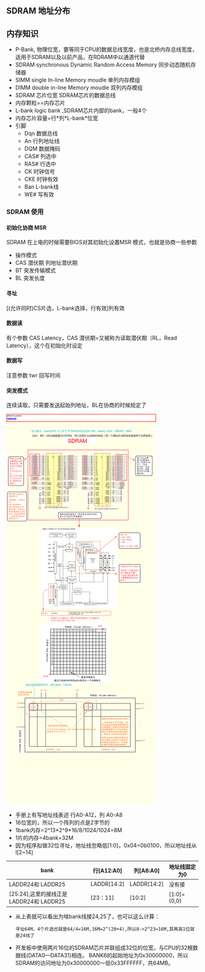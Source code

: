 ## SDRAM 地址分布

## 内存知识

- P-Bank, 物理位宽，要等同于CPU的数据总线宽度，也是北桥内存总线宽度，适用于SDRAM以及以前产品，在RDRAM中以通道代替
- SDRAM synchronous Dynamic Random Access Memory 同步动态随机存储器
- SIMM single In-line Memory moudle 单列内存模组
- DIMM double in-line Memory moudle 双列内存模组
- SDRAM 芯片位宽  SDRAM芯片的数据总线
- 内存颗粒==内存芯片
- L-bank logic bank ,SDRAM芯片内部的bank，一般4个
- 内存芯片容量=行\*列\*L-bank\*位宽
- 引脚
  - Dqn 数据总线
  - An 行列地址线
  - DQM 数据掩码
  - CAS# 列选中
  - RAS# 行选中
  - CK 时钟信号
  - CKE 时钟有效
  - Ban L-bank线
  - WE# 写有效

### SDRAM 使用

#### 初始化协商 MSR

SDRAM 在上电的时候需要BIOS对其初始化设置MSR 模式，也就是协商一些参数

- 操作模式
- CAS 潜伏期  列地址潜伏期
- BT 突发传输模式
- BL 突发长度

#### 寻址

[(允许同时)CS片选，L-bank选择，行有效]列有效

#### 数据读

有个参数 CAS Latency，CAS 潜伏期=又被称为读取潜伏期（RL，Read Latency），这个在初始化时设定

#### 数据写

注意参数 twr 回写时间

#### 突发模式

连续读取，只需要发送起始列地址，BL在协商的时候规定了





![SDRAM地址分析](SDRAM.assets/SDRAM地址分析.png)

- 手册上有写地址线表述 行A0-A12，列 A0-A8 
- 16位宽的，所以一个阵列的点是2字节的
- 1bank内存=2^13\*2^9\*16/8/1024/1024=8M
- 1片的内存=4bank=32M
- 因为程序拟做32位寻址，地址线忽略低[1:0]，0x04=0b0100，所以地址线从l[2~14]

| bank                                     | 行[A12:A0]  | 列[A8:A0]   | 地址线固定为0 |
| ---------------------------------------- | ----------- | ----------- | ------------- |
| LADDR24和 LADDR25                        | LADDR[14:2] | LADDR[14:2] | 没有接        |
| [25:24],这里的接线正是 LADDR24和 LADDR25 | [23：11]    | [10:2]      | [1:0]={0,0}   |

- 从上表就可以看出为啥bank线接24,25了，也可以这么计算：

  ```
  寻址64M，4个片选也就是64/4=16M,16M=2^(20+4),所以0->2^23=16M,其再高1位就是24线了
  ```

- 开发板中使用两片16位的SDRAM芯片并联组成32位的位宽，与CPU的32根数据线(DATA0—DATA31)相连。 BANK6的起始地址为0x30000000，所以SDRAM的访问地址为0x30000000～低0x33FFFFFF，共64MB。